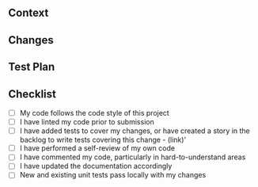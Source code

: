 ## Context

<!-- Few sentences on the high level context for the change. Link to relevant design docs or discussion. -->

## Changes

<!-- What this change does in the larger context. Specific details to highlight for review:
* <highlight1>
* <highlight2>
* <highlight3> -->

## Test Plan

<!-- Go over how you plan to test it. Your test plan should be more thorough the riskier the change is. For major changes, I like to describe how I E2E tested it and will monitor the rollout. -->

## Checklist

<!-- Go over all the following points, and put an `x` in all the boxes that apply. -->

- [ ] My code follows the code style of this project
- [ ] I have linted my code prior to submission
- [ ] I have added tests to cover my changes, or have created a story in the backlog to write tests covering this change - (link)'
- [ ] I have performed a self-review of my own code
- [ ] I have commented my code, particularly in hard-to-understand areas
- [ ] I have updated the documentation accordingly
- [ ] New and existing unit tests pass locally with my changes
